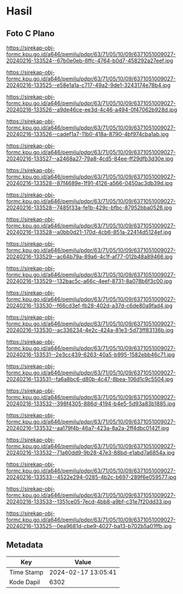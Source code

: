 # Hasil

## Foto C Plano

https://sirekap-obj-formc.kpu.go.id/a646/pemilu/pdpr/63/71/05/10/09/6371051009027-20240216-133524--67b0e0eb-6ffc-4764-b0d7-458292a27eef.jpg

https://sirekap-obj-formc.kpu.go.id/a646/pemilu/pdpr/63/71/05/10/09/6371051009027-20240216-133525--e58e1a1a-c717-49a2-9de1-3243174e78b4.jpg

https://sirekap-obj-formc.kpu.go.id/a646/pemilu/pdpr/63/71/05/10/09/6371051009027-20240216-133526--a9de46ce-ee3d-4c46-a494-0f47062b928d.jpg

https://sirekap-obj-formc.kpu.go.id/a646/pemilu/pdpr/63/71/05/10/09/6371051009027-20240216-133526--cadef1a7-11b0-418a-8790-4bf974cba1ab.jpg

https://sirekap-obj-formc.kpu.go.id/a646/pemilu/pdpr/63/71/05/10/09/6371051009027-20240216-133527--a2468a27-79a8-4cd5-84ee-ff29dfb3d30e.jpg

https://sirekap-obj-formc.kpu.go.id/a646/pemilu/pdpr/63/71/05/10/09/6371051009027-20240216-133528--87f4689e-1f91-4126-a566-0450ac3db39d.jpg

https://sirekap-obj-formc.kpu.go.id/a646/pemilu/pdpr/63/71/05/10/09/6371051009027-20240216-133528--7485f33a-fe1b-429c-bfbc-87952bba0526.jpg

https://sirekap-obj-formc.kpu.go.id/a646/pemilu/pdpr/63/71/05/10/09/6371051009027-20240216-133528--a0bb0d21-170d-4cb6-851a-22414d5124ef.jpg

https://sirekap-obj-formc.kpu.go.id/a646/pemilu/pdpr/63/71/05/10/09/6371051009027-20240216-133529--ac64b79a-89a6-4c1f-af77-012b48a89466.jpg

https://sirekap-obj-formc.kpu.go.id/a646/pemilu/pdpr/63/71/05/10/09/6371051009027-20240216-133529--132bac5c-a66c-4eef-8731-8a078b6f3c00.jpg

https://sirekap-obj-formc.kpu.go.id/a646/pemilu/pdpr/63/71/05/10/09/6371051009027-20240216-133530--f66cd3ef-fb28-402d-a37d-c6de80a9fad4.jpg

https://sirekap-obj-formc.kpu.go.id/a646/pemilu/pdpr/63/71/05/10/09/6371051009027-20240216-133530--ac336234-4e2c-424a-81e3-5d73ff83136b.jpg

https://sirekap-obj-formc.kpu.go.id/a646/pemilu/pdpr/63/71/05/10/09/6371051009027-20240216-133531--2e3cc439-6263-40a5-b995-1582ebb46c71.jpg

https://sirekap-obj-formc.kpu.go.id/a646/pemilu/pdpr/63/71/05/10/09/6371051009027-20240216-133531--fa6a8bc6-d80b-4c47-8bea-106d1c9c5504.jpg

https://sirekap-obj-formc.kpu.go.id/a646/pemilu/pdpr/63/71/05/10/09/6371051009027-20240216-133532--398f4305-886d-4194-b4e5-5d93a83b1885.jpg

https://sirekap-obj-formc.kpu.go.id/a646/pemilu/pdpr/63/71/05/10/09/6371051009027-20240216-133532--aa179f4b-46a7-423a-8a2a-2ff4dbc0142f.jpg

https://sirekap-obj-formc.kpu.go.id/a646/pemilu/pdpr/63/71/05/10/09/6371051009027-20240216-133532--71a60dd9-9b28-47e3-88bd-e1abd7a6854a.jpg

https://sirekap-obj-formc.kpu.go.id/a646/pemilu/pdpr/63/71/05/10/09/6371051009027-20240216-133533--4522e294-0285-4b2c-b697-289f6e059577.jpg

https://sirekap-obj-formc.kpu.go.id/a646/pemilu/pdpr/63/71/05/10/09/6371051009027-20240216-133533--1351ce05-7ecd-4bb8-a9bf-c31e7f20dd33.jpg

https://sirekap-obj-formc.kpu.go.id/a646/pemilu/pdpr/63/71/05/10/09/6371051009027-20240216-133525--0ea9681d-cbe9-4027-ba13-b702b5a01ffb.jpg


## Metadata

| Key        | Value               |
| ---------- | ------------------- |
| Time Stamp | 2024-02-17 13:05:41 |
| Kode Dapil | 6302                |



